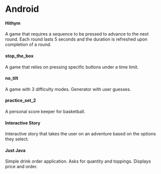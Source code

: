 # Android
#### Hithym
A game that requires a sequence to be pressed to advance to the next round. Each round lasts 5 seconds and the duration is refreshed upon completion of a round. 
#### stop_the_box
A game that relies on pressing specific buttons under a time limit. 
#### no_tilt
A game with 3 difficulty modes. Generator with user guesses.
#### practice_set_2
A personal score keeper for basketball.
#### Interactive Story
Interactive story that takes the user on an adventure based on the options they select.
#### Just Java
Simple drink order application. Asks for quantity and toppings. Displays price and order.
